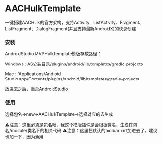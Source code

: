 # AACHulkTemplate
一键搭建AACHulk的官方架构，支持Activity、ListActivity、Fragment、ListFragment、DialogFragment(并且支持最新AndroidX)的快速创建

### 安装

AndroidStudio MVPHulkTemplate模版存放路径：

Windows : AS安装目录/plugins/android/lib/templates/gradle-projects

Mac : /Applications/Android Studio.app/Contents/plugins/android/lib/templates/gradle-projects

放进去之后，重启AndroidStudio


### 使用

选择包名->new->AACHulkTemplate->选择对应的去生成

⚠️注意：这里必须是包名哦，我这个模版插件是会根据类名，生成在包名/module/类名下的相关代码
⚠️注意：这里把默认的toolbar.xml加进去了，建议也加一下，因为通用